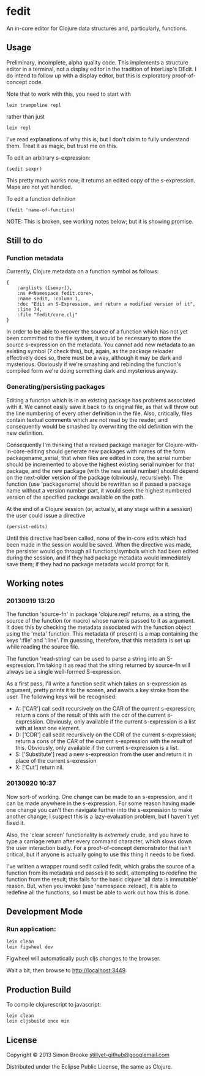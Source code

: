 # fedit

An in-core editor for Clojure data structures and, particularly, functions.

## Usage

Preliminary, incomplete, alpha quality code. This implements a structure editor in a terminal,
not a display editor in the tradition of InterLisp's DEdit. I do intend to follow up with a
display editor, but this is exploratory proof-of-concept code.

Note that to work with this, you need to start with

    lein trampoline repl

rather than just

    lein repl

I've read explanations of why this is, but I don't claim to fully understand them. Treat it as magic,
but trust me on this.

To edit an arbitrary s-expression:

	(sedit sexpr)

This pretty much works now; it returns an edited copy of the s-expression. Maps are not yet handled.

To edit a function definition

	(fedit 'name-of-function)

NOTE: This is broken, see working notes below; but it is showing promise.

## Still to do

### Function metadata

Currently, Clojure metadata on a function symbol as follows:

	{
		:arglists ([sexpr]),
		:ns #<Namespace fedit.core>,
		:name sedit, :column 1,
		:doc "Edit an S-Expression, and return a modified version of it",
		:line 74,
		:file "fedit/core.clj"
	}

In order to be able to recover the source of a function which has not yet been committed to the file
system, it would be necessary to store the source s-expression on the metadata. You cannot add new
metadata to an existing symbol (? check this), but, again, as the package reloader effectively does
so, there must be a way, although it may be dark and mysterious. Obviously if we're smashing and
rebinding the function's compiled form we're doing something dark and mysterious anyway.

### Generating/persisting packages

Editing a function which is in an existing package has problems associated with it. We cannot easily
save it back to its original file, as that will throw out the line numbering of every other definition
in the file. Also, critically, files contain textual comments which are not read by the reader, and
consequently would be smashed by overwriting the old definition with the new definition.

Consequently I'm thinking that a revised package manager for Clojure-with-in-core-editing should
generate new packages with names of the form packagename_serial; that when files are edited in core,
the serial number should be incremented to above the highest existing serial number for that package,
and the new package (with the new serial number) should depend on the next-older version of the
package (obviously, recursively). The function (use 'packagename) should be rewritten so if passed
a package name without a version number part, it would seek the highest numbered version of the
specified package available on the path.

At the end of a Clojure session (or, actually, at any stage within a session) the user could issue
a directive

	(persist-edits)

Until this directive had been called, none of the in-core edits which had been made in the session
would be saved. When the directive was made, the persister would go through all functions/symbols
which had been edited during the session, and if they had package metadata would immediately save
them; if they had no package metadata would prompt for it.

## Working notes

### 20130919 13:20

The function 'source-fn' in package 'clojure.repl' returns, as a string, the source of the
function (or macro) whose name is passed to it as argument. It does this by checking the metadata
associated with the function object using the 'meta' function. This metadata (if present) is a map
containing the keys ':file' and ':line'. I'm guessing, therefore, that this metadata is set up while
reading the source file.

The function 'read-string' can be used to parse a string into an S-expression. I'm taking it
as read that the string returned by source-fn will always be a single well-formed S-expression.

As a first pass, I'll write a function sedit which takes an s-expression as argument, pretty prints
it to the screen, and awaits a key stroke from the user. The following keys will be recognised:

* A: ['CAR'] call sedit recursively on the CAR of the current s-expression;
		return a cons of the result of this with the cdr of the current s-expression. Obviously, only
		available if the current s-expression is a list with at least one element.
* D: ['CDR'] call sedit recursively on the CDR of the current s-expression;
	return a cons of the CAR of the current s-expression with the result of this. Obviously, only
	available if the current s-expression is a list.
* S: ['Substitute'] read a new s-expression from the user and return it in place of the
	current s-exression
* X: ['Cut'] return nil.

### 20130920 10:37

Now sort-of working. One change can be made to an s-expression, and it can be made anywhere in the
s-expression. For some reason having made one change you can't then navigate further into the
s-expression to make another change; I suspect this is a lazy-evaluation problem, but I haven't yet
fixed it.

Also, the 'clear screen' functionality is *extremely* crude, and you have to type a carriage return
after every command character, which slows down the user interaction badly. For a proof-of-concept
demonstrator that isn't critical, but if anyone is actually going to use this thing it needs to be
fixed.

I've written a wrapper round sedit called fedit, which grabs the source of a function from its
metadata and passes it to sedit, attempting to redefine the function from the result; this fails for
the basic clojure 'all data is immutable' reason. But, when you invoke (use 'namespace :reload), it
is able to redefine all the functions, so I must be able to work out how this is done.

## Development Mode

### Run application:

```
lein clean
lein figwheel dev
```

Figwheel will automatically push cljs changes to the browser.

Wait a bit, then browse to [http://localhost:3449](http://localhost:3449).

## Production Build


To compile clojurescript to javascript:

```
lein clean
lein cljsbuild once min
```


## License

Copyright © 2013 Simon Brooke <stillyet-github@googlemail.com>

Distributed under the Eclipse Public License, the same as Clojure.

